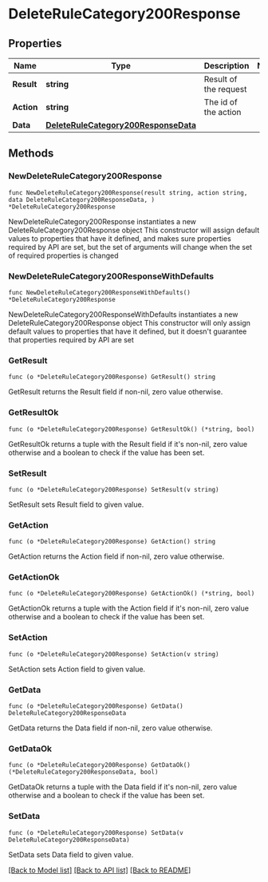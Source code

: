 # DeleteRuleCategory200Response

## Properties

Name | Type | Description | Notes
------------ | ------------- | ------------- | -------------
**Result** | **string** | Result of the request | 
**Action** | **string** | The id of the action | 
**Data** | [**DeleteRuleCategory200ResponseData**](DeleteRuleCategory200ResponseData.md) |  | 

## Methods

### NewDeleteRuleCategory200Response

`func NewDeleteRuleCategory200Response(result string, action string, data DeleteRuleCategory200ResponseData, ) *DeleteRuleCategory200Response`

NewDeleteRuleCategory200Response instantiates a new DeleteRuleCategory200Response object
This constructor will assign default values to properties that have it defined,
and makes sure properties required by API are set, but the set of arguments
will change when the set of required properties is changed

### NewDeleteRuleCategory200ResponseWithDefaults

`func NewDeleteRuleCategory200ResponseWithDefaults() *DeleteRuleCategory200Response`

NewDeleteRuleCategory200ResponseWithDefaults instantiates a new DeleteRuleCategory200Response object
This constructor will only assign default values to properties that have it defined,
but it doesn't guarantee that properties required by API are set

### GetResult

`func (o *DeleteRuleCategory200Response) GetResult() string`

GetResult returns the Result field if non-nil, zero value otherwise.

### GetResultOk

`func (o *DeleteRuleCategory200Response) GetResultOk() (*string, bool)`

GetResultOk returns a tuple with the Result field if it's non-nil, zero value otherwise
and a boolean to check if the value has been set.

### SetResult

`func (o *DeleteRuleCategory200Response) SetResult(v string)`

SetResult sets Result field to given value.


### GetAction

`func (o *DeleteRuleCategory200Response) GetAction() string`

GetAction returns the Action field if non-nil, zero value otherwise.

### GetActionOk

`func (o *DeleteRuleCategory200Response) GetActionOk() (*string, bool)`

GetActionOk returns a tuple with the Action field if it's non-nil, zero value otherwise
and a boolean to check if the value has been set.

### SetAction

`func (o *DeleteRuleCategory200Response) SetAction(v string)`

SetAction sets Action field to given value.


### GetData

`func (o *DeleteRuleCategory200Response) GetData() DeleteRuleCategory200ResponseData`

GetData returns the Data field if non-nil, zero value otherwise.

### GetDataOk

`func (o *DeleteRuleCategory200Response) GetDataOk() (*DeleteRuleCategory200ResponseData, bool)`

GetDataOk returns a tuple with the Data field if it's non-nil, zero value otherwise
and a boolean to check if the value has been set.

### SetData

`func (o *DeleteRuleCategory200Response) SetData(v DeleteRuleCategory200ResponseData)`

SetData sets Data field to given value.



[[Back to Model list]](../README.md#documentation-for-models) [[Back to API list]](../README.md#documentation-for-api-endpoints) [[Back to README]](../README.md)


